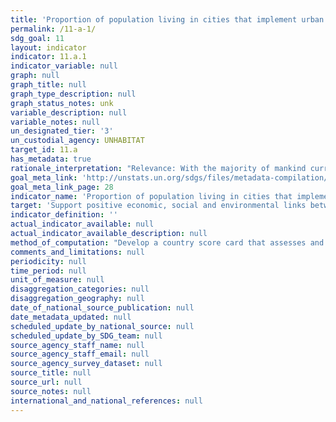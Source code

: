 ```yaml
---
title: 'Proportion of population living in cities that implement urban and regional development plans integrating population projections and resource needs, by size of city'
permalink: /11-a-1/
sdg_goal: 11
layout: indicator
indicator: 11.a.1
indicator_variable: null
graph: null
graph_title: null
graph_type_description: null
graph_status_notes: unk
variable_description: null
variable_notes: null
un_designated_tier: '3'
un_custodial_agency: UNHABITAT
target_id: 11.a
has_metadata: true
rationale_interpretation: "Relevance: With the majority of mankind currently living in cities, and the number poised to increase further by 2030, the success of SDGs will depend largely on how urbanisation is well coordinated and managed. Considering that urbanisation is as a tool for development, many countries8 are now embarking on the development and implementation of national urban policies as tangible instruments to coordinate stakeholders' efforts, harness the benefits of urbanisation while mitigating its externalities. \nThis particular indicator is very relevant for tracking national progress on all other areas in the SDGs and targets where urban and policies are mentioned along with the above 8 qualifiers. This indicator is one of the key metrics to benchmark and monitor urbanisation and asserts the national leadership and political will of national governments. This indicator is based on the notion that the development and implementation of national urban policies should support participation, partnership, cooperation and coordination of actors and facilitate dialogue. \nThis indicator will provide a good barometer on global progress on sustainable national urban policies. It serves as gap analysis to support policy recommendations. The indicator can identify good practices and policies among countries that can promote partnership and cooperation between all stakeholders. \nThis indicator is both process oriented and aspirational and has the potential to support the validation of Goal 11 and other SDGs indicators with an urban component. The indicators has the ability to work at multi jurisdictions level, covering a number of areas while taking care of urban challenges in a more integrated national manner. The indicator has a strong connection to the target, addressing the fundamental spatial and territorial aspect of national urban policy in the context of urban, peri-urban and rural areas. \nSuitability: \nThis indicator epitomises the universality tenet and spirit of the SDGs. It is clearly suitable for all countries and can be disaggregated and/or aggregated by areas of development as explained in the methodology section of this metadata. The indicator will be suitable to assess commitment to address urban challenges and respond to the opportunities that urbanization brings. It clearly responds to Goal 11 harnessing the power of urbanisation for the common good. The indicator is strongly connected to other SDGs goals and targets."
goal_meta_link: 'http://unstats.un.org/sdgs/files/metadata-compilation/Metadata-Goal-11.pdf'
goal_meta_link_page: 28
indicator_name: 'Proportion of population living in cities that implement urban and regional development plans integrating population projections and resource needs, by size of city'
target: 'Support positive economic, social and environmental links between urban, peri-urban and rural areas by strengthening national and regional development planning.'
indicator_definition: ''
actual_indicator_available: null
actual_indicator_available_description: null
method_of_computation: "Develop a country score card that assesses and tracks progress on the extent to which national urban policy (development and implementation) satisfies the following criteria as qualifiers, based on participation, partnership, coordination and cooperation of actors: \t1) responds to population dynamics \t2) ensures balanced regional and territorial development \t3) prepares for infrastructure and services development \t4) promotes urban land-use efficiency \t5) enhances resilience to climate change \t6) protects public space \t7) develops effective urban governance systems \t8) Increase local fiscal space This indicator places particular emphasis on the aspect of national and regional development planning and the notion of inclusion of sectors and actors, articulated on national urban policies (NUP). The indicator has various key qualifiers that are scored between 0-5 (0-none, and 5 for full compliance). Tools to be used to support the reporting on this indicator include: baseline, benchmarking, point-of-service surveys, scorecard, peer-review and experts opinion, performance monitoring and reporting, focus group discussions, gap and content analysis. With initial support of UN-Habitat and partners tracking and assessment tools and methods will be developed, piloted and rolled out at country level to assess national urban policies developed and implemented based on the qualifiers listed above. Based on expert opinion, the assessment of the qualifiers of the indicator will target national government institutions as well as other key urban stakeholders from academia, private sector, and civil society organization, as per specific criteria of selection of these stakeholders. A threshold will be established to ascertain the level of satisfaction of each qualifier. The method for tracking and analysing progress on national urban policies will collate information on adopted policies, conventions, laws, government programs, and other initiatives that comprise an urban policy. This information would be in most cases already available. The analysis will cover the qualifiers listed above. The standard definition of National Urban Policy5 will be extended and adapted to country context and may include where applicable terms such as National Urban Plan, Frameworks, Strategies, etc. as long as they are aligned with the above qualifiers. For each of the 8 items defined above, policies will be scored on a scale of 1 to 5 for achievement or lack of achievement. Overall aggregate national scores (X) will range from 8 to 40 and these will be standardized to the scale of 0-100 using the following approach. If (X) is the observed aggregate value of the score for the policy performance using the above criterion, then its standardized value X(S) will be computed as; X(s) = 100 ( (X - Min(X) / Max(X) - Min(X) ) Where, Max (X) and Min (X) are the maximum and minimum values observed for X which is 8 and 40, respectively. Countries that achieve maximum values on the scorecard i.e. Max (X) =40, the value assigned via standardization will be 100 while those that achieve minimum score i.e. Min (X) =8 the value assigned via standardization will be 0. Unit: Number/dimensionless Number of countries which have scored above the threshold and are making progress on the range of qualifiers. When analysing the data and the score card, the scorecard of each country could be used to ascertain the overall performance of countries which could then be aggregated by regional groups and specific qualifiers. The scorecard will point to concrete policy recommendations, particularly for qualifiers that need particular attention."
comments_and_limitations: null
periodicity: null
time_period: null
unit_of_measure: null
disaggregation_categories: null
disaggregation_geography: null
date_of_national_source_publication: null
date_metadata_updated: null
scheduled_update_by_national_source: null
scheduled_update_by_SDG_team: null
source_agency_staff_name: null
source_agency_staff_email: null
source_agency_survey_dataset: null
source_title: null
source_url: null
source_notes: null
international_and_national_references: null
---
```


